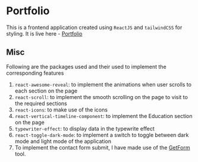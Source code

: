 # Portfolio

This is a frontend application created using ```ReactJS``` and ```tailwindCSS``` for styling.
It is live here - [Portfolio](http://pooja-baba.netlify.app/)
## Misc

Following are the packages used and their used to implement the corresponding features
1. ```react-awesome-reveal```: to implement the animations when user scrolls to each section on the page
2. ```react-scroll```: to implement the smooth scrolling on the page to visit to the required sections
3. ```react-icons```: to make use of the icons
4. ```react-vertical-timeline-component```: to implement the Education section on the page
5. ```typewriter-effect```: to display data in the typewrite effect
6. ```react-toggle-dark-mode```: to implement a switch to toggle between dark mode and light mode of the application
7. To implement the contact form submit, I have made use of the [GetForm](https://getform.io/) tool.

